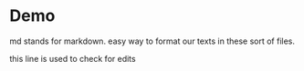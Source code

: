 # Demo
md stands for markdown.
easy way to format our texts in these sort of files.

this line is used to check for edits
